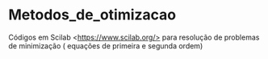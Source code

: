 # Metodos_de_otimizacao
Códigos em Scilab &lt;https://www.scilab.org/> para resolução de problemas de minimização ( equações de primeira e segunda ordem)
